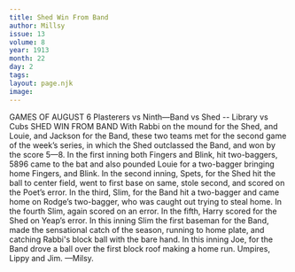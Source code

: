 ```yaml
---
title: Shed Win From Band
author: Millsy
issue: 13
volume: 8
year: 1913
month: 22
day: 2
tags:
layout: page.njk
image:
---
```

GAMES OF AUGUST 6    Plasterers vs Ninth—Band vs Shed -- Library vs Cubs    SHED WIN FROM BAND    With Rabbi on the mound for the Shed, and Louie, and Jackson for the Band, these two teams met for the second game of the week’s series, in which the Shed outclassed the Band, and won by the score 5—8. In the first inning both Fingers and Blink, hit two-baggers, 5896 came to the bat and also pounded Louie for a two-bagger bringing home Fingers, and Blink. In the second inning, Spets, for the Shed hit the ball to center field, went to first base on same, stole second, and scored on the Poet’s error. In the third, Slim, for the Band hit a two-bagger and came home on Rodge’s two-bagger, who was caught out trying to steal home. In the fourth Slim, again scored on an error. In the fifth, Harry scored for the Shed on Yeap’s error. In this inning Slim the first baseman for the Band, made the sensational catch of the season, running to home plate, and catching Rabbi's block ball with the bare hand. In this inning Joe, for the Band drove a ball over the first block roof making a home run. Umpires, Lippy and Jim. —Milsy. 


